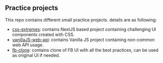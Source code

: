 ## Practice projects

This repo contains different small practice projects. details are as following:

- [css-extremes](/css-extremes): contains NextJS based project containing challenging UI components created with CSS.
- [vanillaJS-web-api](/vanillaJs-web-api): contains Vanilla JS project containing non-common web API usage.
- [fb-clone](/fb-clone): contains clone of FB UI with all the best practices, can be used as original UI if needed.
